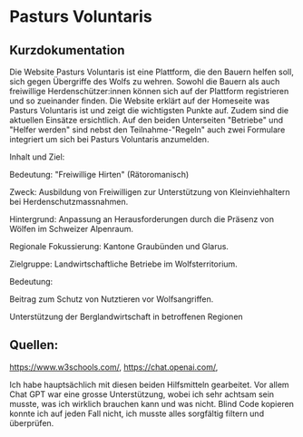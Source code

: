 # Pasturs Voluntaris

## Kurzdokumentation
Die Website Pasturs Voluntaris ist eine Plattform, die den Bauern helfen soll, sich gegen Übergriffe des Wolfs zu wehren. Sowohl die Bauern als auch freiwillige Herdenschützer:innen können sich auf der Plattform registrieren und so zueinander finden. Die Website erklärt auf der Homeseite was Pasturs Voluntaris ist und zeigt die wichtigsten Punkte auf. Zudem sind die aktuellen Einsätze ersichtlich. Auf den beiden Unterseiten "Betriebe" und "Helfer werden" sind nebst den Teilnahme-"Regeln" auch zwei Formulare integriert um sich bei Pasturs Voluntaris anzumelden.

Inhalt und Ziel:

Bedeutung: "Freiwillige Hirten" (Rätoromanisch)

Zweck: Ausbildung von Freiwilligen zur Unterstützung von Kleinviehhaltern bei Herdenschutzmassnahmen.

Hintergrund: Anpassung an Herausforderungen durch die Präsenz von Wölfen im Schweizer Alpenraum.

Regionale Fokussierung: Kantone Graubünden und Glarus.

Zielgruppe: Landwirtschaftliche Betriebe im Wolfsterritorium.

Bedeutung:

Beitrag zum Schutz von Nutztieren vor Wolfsangriffen.

Unterstützung der Berglandwirtschaft in betroffenen Regionen​

## Quellen:
https://www.w3schools.com/, https://chat.openai.com/, 

Ich habe hauptsächlich mit diesen beiden Hilfsmitteln gearbeitet. Vor allem Chat GPT war eine grosse Unterstützung, wobei ich sehr achtsam sein musste, was ich wirklich brauchen kann und was nicht. Blind Code kopieren konnte ich auf jeden Fall nicht, ich musste alles sorgfältig filtern und überprüfen.